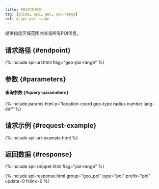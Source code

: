 ```yaml
---
title: POI范围搜索
tag: [guide, api, geo, poi-range]
ref: 4-api-poi-range
---
```


提供指定区域范围内查询所有POI信息。

## 请求路径 {#endpoint}

{% include api-url.html flag="geo-poi-range" %}

## 参数 {#parameters}

#### 查询参数 {#query-parameters}

{% include params.html p="location-coord geo-type radius number lang-def" %}

## 请求示例 {#request-example}

{% include api-url-example.html %}

## 返回数据 {#response}

{% include api-snippet.html flag="poi-range" %}

{% include api-response.html group="geo_poi" type="poi" prefix="poi" update=0 fxlink=0 %}
